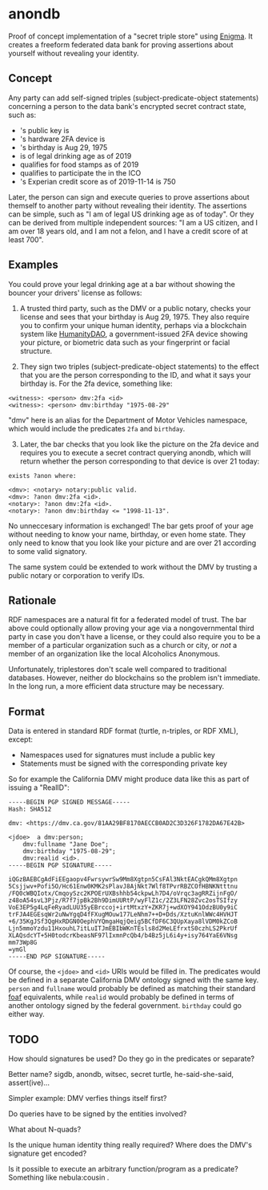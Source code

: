 anondb
======

Proof of concept implementation of a "secret triple store" using [Enigma][enigma].
It creates a freeform federated data bank for proving assertions about yourself without revealing your identity.

Concept
-------

Any party can add self-signed triples (subject-predicate-object statements) concerning a person to the data bank's encrypted secret contract state, such as:

* <person>'s public key is <key>
* <person>'s hardware 2FA device is <device>
* <person>'s birthday is Aug 29, 1975
* <person> is of legal drinking age as of 2019
* <person> qualifies for food stamps as of 2019
* <person> qualifies to participate the in the <token> ICO
* <person>'s Experian credit score as of 2019-11-14 is 750

Later, the person can sign and execute queries to prove assertions about themself to another party without revealing their identity. The assertions can be simple, such as "I am of legal US drinking age as of today". Or they can be derived from multiple independent sources: "I am a US citizen, and I am over 18 years old, and I am not a felon, and I have a credit score of at least 700".

Examples
--------

You could prove your legal drinking age at a bar without showing the bouncer your drivers' license as follows:

1. A trusted third party, such as the DMV or a public notary, checks your license and sees that your birthday is Aug 29, 1975. They also require you to confirm your unique human identity, perhaps via a blockchain system like [HumanityDAO][hd], a government-issued 2FA device showing your picture, or biometric data such as your fingerprint or facial structure.

2. They sign two triples (subject-predicate-object statements) to the effect that you are the person corresponding to the ID, and what it says your birthday is. For the 2fa device, something like:

```
<witness>: <person> dmv:2fa <id>
<witness>: <person> dmv:birthday "1975-08-29"
```

"dmv" here is an alias for the Department of Motor Vehicles namespace, which would include the predicates `2fa` and `birthday`.

3. Later, the bar checks that you look like the picture on the 2fa device and requires you to execute a secret contract querying anondb, which will return whether the person corresponding to that device is over 21 today:

```
exists ?anon where:

<dmv>: <notary> notary:public valid.
<dmv>: ?anon dmv:2fa <id>.
<notary>: ?anon dmv:2fa <id>.
<notary>: ?anon dmv:birthday <= "1998-11-13".
```

No unneccesary information is exchanged! The bar gets proof of your age without needing to know your name, birthday, or even home state. They only need to know that you look like your picture and are over 21 according to some valid signatory.

The same system could be extended to work without the DMV by trusting a public notary or corporation to verify IDs.

Rationale
---------

RDF namespaces are a natural fit for a federated model of trust.
The bar above could optionally allow proving your age via a nongovernmental third party in case you don't have a license, or they could also require you to be a member of a particular organization such as a church or city, or *not* a member of an organization like the local Alcoholics Anonymous.

Unfortunately, triplestores don't scale well compared to traditional databases. However, neither do blockchains so the problem isn't immediate. In the long run, a more efficient data structure may be necessary.

Format
------

Data is entered in standard RDF format (turtle, n-triples, or RDF XML), except:

* Namespaces used for signatures must include a public key
* Statements must be signed with the corresponding private key

So for example the California DMV might produce data like this as part of issuing a "RealID":

```
-----BEGIN PGP SIGNED MESSAGE-----
Hash: SHA512

dmv: <https://dmv.ca.gov/81AA29BF8170AECCB0AD2C3D326F1782DA67E42B>

<jdoe> 	a dmv:person;
	dmv:fullname "Jane Doe";
	dmv:birthday "1975-08-29";
	dmv:realid <id>.
-----BEGIN PGP SIGNATURE-----

iQGzBAEBCgAdFiEEgaopv4FwrsywrSw9Mm8Xgtpn5CsFAl3NktEACgkQMm8Xgtpn
5Csjjwv+Pofi5O/Hc61Enw0KMK2sPlavJ8AjNkt7Wlf8TPvrRBZCOfHBNKNtttnu
/FQ0cWBQIotx/CmqoySzc2KPOErUXBshhb54ckpwLh7D4/oVrqc3agRRZijnFgO/
z48oA54svL3Pjz/R7f7jpBk2Bh9DimUURtP/wyFlZ1c/2Z3LFN28Zvc2osTSIfzy
VoE3EP5g4LqFeRyadLUU35yEBrccoj+irtMtxzY+ZKR7j+wdXOY941OdzBU0y9iC
trFJA4EGEsqWr2uNwYgqD4fFXugMOuw177LeNhm7++D+Dds/XztuKnlWWc4HVHJT
+6/35KgJSf3QgHxRDGN0OephVYQmgaHqjQeig5BCfDF6C3QUpXaya8lVDM0kZCoB
Ljn5mmoYzdu11HxouhL7itLuITJmEBIbWKnTEsls8d2MeLEfrxtS0czhLS2PkrUf
XLAQsdcYT+5H0todcrKbeasNF97lIxmnPcQb4/b4Bz5jL6i4y+isy764YaE6VNsg
mm73Wp8G
=ymGl
-----END PGP SIGNATURE-----
```

Of course, the `<jdoe>` and `<id>` URIs would be filled in.
The predicates would be defined in a separate California DMV ontology signed with the same key.
`person` and `fullname` would probably be defined as matching their standard [foaf][foaf] equivalents,
while `realid` would probably be defined in terms of another ontology signed by the federal government.
`birthday` could go either way.

TODO
----

How should signatures be used? Do they go in the predicates or separate?

Better name? sigdb, anondb, witsec, secret turtle, he-said-she-said, assert(ive)...

Simpler example: DMV verfies things itself first?

Do queries have to be signed by the entities involved?

What about N-quads?

Is the unique human identity thing really required?
Where does the DMV's signature get encoded?

Is it possible to execute an arbitrary function/program as a predicate?
Something like <person1> nebula:cousin <person2>.

[enigma]: https://enigma.co
[foaf]: ???
[hd]: ???
